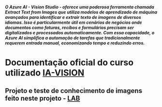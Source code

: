 ***O Azure AI - Vision Studio - oferece uma poderosa ferramenta chamada Extract Text from Images que utiliza modelos de aprendizado de máquina avançados para identificar e extrair texto de imagens de diversos idiomas. Isso é particularmente útil em cenários de negócios onde documentos como faturas, recibos e formulários precisam ser digitalizados e processados automaticamente. Com essa capacidade, o Azure AI simplifica a automação de tarefas que tradicionalmente requerem entrada manual, economizando tempo e reduzindo erros.***

# Documentação oficial do curso utilizado [IA-VISION](https://academiapme-my.sharepoint.com/:p:/g/personal/nubia_dio_me/EQqp6Nnsr0xMunDUSrLSIqUB3MDWZqY1Ob8vzVKLEjvQ_A?e=kCaDix)

## Projeto e teste de conhecimento de imagens feito neste projeto - [LAB](https://microsoftlearning.github.io/mslearn-ai-fundamentals/Instructions/Labs/04-face.html)


